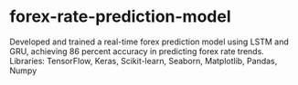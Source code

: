 # forex-rate-prediction-model
Developed and trained a real-time forex prediction model using LSTM and GRU, achieving 86 percent accuracy in predicting forex rate trends.
Libraries: TensorFlow, Keras, Scikit-learn, Seaborn, Matplotlib, Pandas, Numpy
